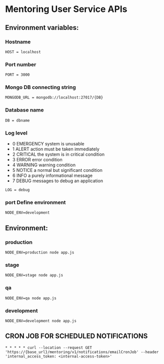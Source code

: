 # Mentoring User Service APIs

## Environment variables:

### Hostname

```
HOST = localhost
```

### Port number

```
PORT = 3000
```

### Mongo DB connecting string

```
MONGODB_URL = mongodb://localhost:27017/{DB}
```

### Database name

```
DB = dbname
```

### Log level

- 0 EMERGENCY system is unusable
- 1 ALERT action must be taken immediately
- 2 CRITICAL the system is in critical condition
- 3 ERROR error condition
- 4 WARNING warning condition
- 5 NOTICE a normal but significant condition
- 6 INFO a purely informational message
- 7 DEBUG messages to debug an application

```
LOG = debug
```

### port Define environment

```
NODE_ENV=development
```

## Environment:

### production

```
NODE_ENV=production node app.js
```

### stage

```
NODE_ENV=stage node app.js
```

### qa

```
NODE_ENV=qa node app.js
```

### development

```
NODE_ENV=development node app.js
```

## CRON JOB FOR SCHEDULED NOTIFICATIONS

```
* * * * * curl --location --request GET 'https://{base_url}/mentoring/v1/notifications/emailCronJob' --header 'internal_access_token: <internal-access-token>'
```
